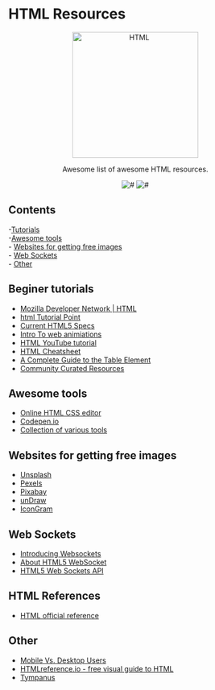# HTML Resources

<div align="center">
		<img width="250" src="https://icongr.am/devicon/html5-original-wordmark.svg?size=128&color=currentColor" alt="HTML">
	</div>
<div align="center">

Awesome list of awesome HTML resources.

![#](https://badgen.net/badge/tools/3+/red)
![#](https://badgen.net/badge/educational/6+/green)

</div>

## Contents

-[Tutorials](#beginer-tutorials)<br/> -[Awesome tools](#awesome-tools) <br> - [Websites for getting free images](#websites-for-getting-free-images) <br/> - [Web Sockets](#web-sockets) <br> - [Other](#other)

## Beginer tutorials

- [Mozilla Developer Network | HTML](https://developer.mozilla.org/en-US/docs/Web/HTML)
- [html Tutorial Point ](https://www.tutorialspoint.com/html/index.htm)
- [Current HTML5 Specs](https://w3c.github.io/html/)
- [Intro To web animiations](http://danielcwilson.com/blog/2015/07/animations-intro/)
- [HTML YouTube tutorial](https://www.youtube.com/watch?v=pQN-pnXPaVg)
- [HTML Cheatsheet](https://web.stanford.edu/group/csp/cs21/htmlcheatsheet.pdf)
- [A Complete Guide to the Table Element](https://css-tricks.com/complete-guide-table-element/)
- [Community Curated Resources](https://hackr.io/tutorials/learn-html-5)

## Awesome tools

- [Online HTML CSS editor](https://liveweave.com/)
- [Codepen.io](https://codepen.io/)
- [Collection of various tools](https://htmlcheatsheet.com/)

## Websites for getting free images

- [Unsplash](https://unsplash.com/)
- [Pexels](https://www.pexels.com/)
- [Pixabay](https://pixabay.com/)
- [unDraw](https://undraw.co/)
- [IconGram](https://icongr.am/)

## Web Sockets

- [Introducing Websockets](https://www.html5rocks.com/en/tutorials/websockets/basics/)
- [About HTML5 WebSocket](https://www.websocket.org/aboutwebsocket.html)
- [HTML5 Web Sockets API](http://www.tutorialspark.com/html5/HTML5_WebSockets.php)

## HTML References
- [HTML official reference](https://webplatform.github.io/docs/Main_Page/index.html)

## Other

- [Mobile Vs. Desktop Users](https://www.stonetemple.com/mobile-vs-desktop-usage-mobile-grows-but-desktop-still-a-big-player/)
- [HTMLreference.io - free visual guide to HTML](http://htmlreference.io/)
- [Tympanus](https://tympanus.net/codrops/)
